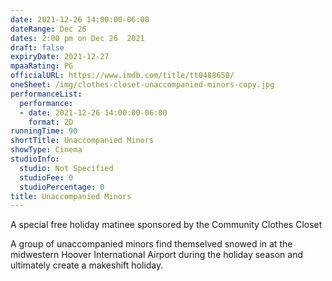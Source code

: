 ```yaml
---
date: 2021-12-26 14:00:00-06:00
dateRange: Dec 26
dates: 2:00 pm on Dec 26  2021
draft: false
expiryDate: 2021-12-27
mpaaRating: PG
officialURL: https://www.imdb.com/title/tt0488658/
oneSheet: /img/clothes-closet-unaccompanied-minors-copy.jpg
performanceList:
  performance:
  - date: 2021-12-26 14:00:00-06:00
    format: 2D
runningTime: 90
shortTitle: Unaccompanied Minors
showType: Cinema
studioInfo:
  studio: Not Specified
  studioFee: 0
  studioPercentage: 0
title: Unaccompanied Minors
---
```


A special free holiday matinee sponsored by the Community Clothes Closet

A group of unaccompanied minors find themselved snowed in at the midwestern Hoover International Airport during the holiday season and ultimately create a makeshift holiday.